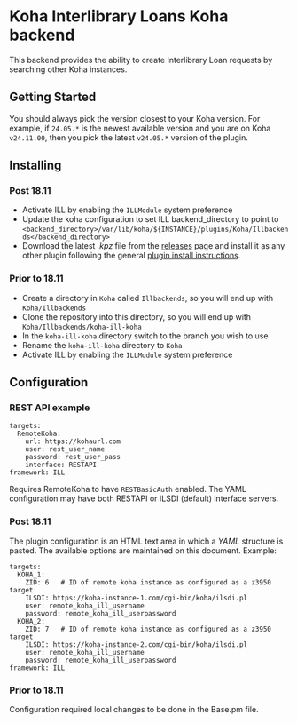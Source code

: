 # Koha Interlibrary Loans Koha backend

This backend provides the ability to create Interlibrary Loan requests by searching other Koha instances.

## Getting Started

You should always pick the version closest to your Koha version. For example, if `24.05.*` is the newest
available version and you are on Koha `v24.11.00`, then you pick the latest `v24.05.*` version of the plugin.

## Installing

### Post 18.11

* Activate ILL by enabling the `ILLModule` system preference
* Update the koha configuration to set ILL backend_directory to point to `<backend_directory>/var/lib/koha/${INSTANCE}/plugins/Koha/Illbackends</backend_directory>`
* Download the latest _.kpz_ file from the [releases](https://gitlab.com/koha-community/plugins/koha-plugin-ill-koha/-/releases) page and install it as any other plugin following the general [plugin install instructions](https://wiki.koha-community.org/wiki/Koha_plugins).

### Prior to 18.11
* Create a directory in `Koha` called `Illbackends`, so you will end up with `Koha/Illbackends`
* Clone the repository into this directory, so you will end up with `Koha/Illbackends/koha-ill-koha`
* In the `koha-ill-koha` directory switch to the branch you wish to use
* Rename the `koha-ill-koha` directory to `Koha`
* Activate ILL by enabling the `ILLModule` system preference

## Configuration

### REST API example

```
targets:
  RemoteKoha:
    url: https://kohaurl.com
    user: rest_user_name
    password: rest_user_pass
    interface: RESTAPI
framework: ILL
```

Requires RemoteKoha to have `RESTBasicAuth` enabled.
The YAML configuration may have both RESTAPI or ILSDI (default) interface servers.

### Post 18.11

The plugin configuration is an HTML text area in which a _YAML_ structure is pasted. The available options
are maintained on this document. Example:

```
targets:
  KOHA_1:
    ZID: 6   # ID of remote koha instance as configured as a z3950 target
    ILSDI: https://koha-instance-1.com/cgi-bin/koha/ilsdi.pl
    user: remote_koha_ill_username
    password: remote_koha_ill_userpassword
  KOHA_2:
    ZID: 7   # ID of remote koha instance as configured as a z3950 target
    ILSDI: https://koha-instance-2.com/cgi-bin/koha/ilsdi.pl
    user: remote_koha_ill_username
    password: remote_koha_ill_userpassword
framework: ILL
```
### Prior to 18.11

Configuration required local changes to be done in the Base.pm file.
